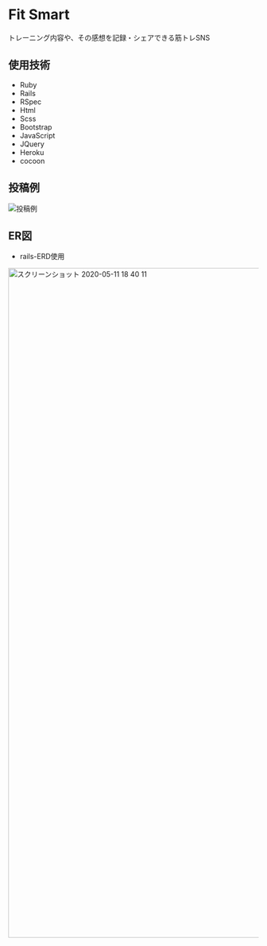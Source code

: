 # Fit Smart
トレーニング内容や、その感想を記録・シェアできる筋トレSNS

## 使用技術
* Ruby
* Rails
* RSpec
* Html
* Scss
* Bootstrap
* JavaScript
* JQuery
* Heroku
* cocoon

## 投稿例

![投稿例](https://raw.githubusercontent.com/yohei222/fitsmart4/master/app/assets/images/demo.png?token=ANQJ2PRO7STJL6OFNJWNAYK6VE5PO)

## ER図
* rails-ERD使用

<img width="1348" alt="スクリーンショット 2020-05-11 18 40 11" src="https://user-images.githubusercontent.com/56663358/81547590-04613880-93b7-11ea-9c0e-8cc5fb04538c.png">




